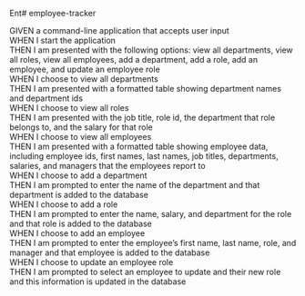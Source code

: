 Ent# employee-tracker

GIVEN a command-line application that accepts user input  
WHEN I start the application  
THEN I am presented with the following options: view all departments, view all roles, view all employees, add a department,   add a role, add an employee, and update an employee role  
WHEN I choose to view all departments  
THEN I am presented with a formatted table showing department names and department ids  
WHEN I choose to view all roles  
THEN I am presented with the job title, role id, the department that role belongs to, and the salary for that role  
WHEN I choose to view all employees  
THEN I am presented with a formatted table showing employee data, including employee ids, first names, last names, job   titles, departments, salaries, and managers that the employees report to  
WHEN I choose to add a department  
THEN I am prompted to enter the name of the department and that department is added to the database  
WHEN I choose to add a role  
THEN I am prompted to enter the name, salary, and department for the role and that role is added to the database  
WHEN I choose to add an employee  
THEN I am prompted to enter the employee’s first name, last name, role, and manager and that employee is added to the database  
WHEN I choose to update an employee role  
THEN I am prompted to select an employee to update and their new role and this information is updated in the database   